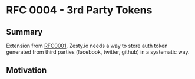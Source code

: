 # RFC 0004 - 3rd Party Tokens

## Summary

Extension from [RFC0001](rfc-0001-third-party-development-requirements.md). Zesty.io needs a way to store auth token generated from third parties (facebook, twitter, github) in a systematic way.

## Motivation
